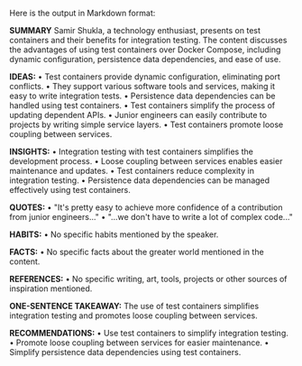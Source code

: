 Here is the output in Markdown format:

**SUMMARY**
Samir Shukla, a technology enthusiast, presents on test containers and their benefits for integration testing. The content discusses the advantages of using test containers over Docker Compose, including dynamic configuration, persistence data dependencies, and ease of use.

**IDEAS:**
• Test containers provide dynamic configuration, eliminating port conflicts.
• They support various software tools and services, making it easy to write integration tests.
• Persistence data dependencies can be handled using test containers.
• Test containers simplify the process of updating dependent APIs.
• Junior engineers can easily contribute to projects by writing simple service layers.
• Test containers promote loose coupling between services.

**INSIGHTS:**
• Integration testing with test containers simplifies the development process.
• Loose coupling between services enables easier maintenance and updates.
• Test containers reduce complexity in integration testing.
• Persistence data dependencies can be managed effectively using test containers.

**QUOTES:**
• "It's pretty easy to achieve more confidence of a contribution from junior engineers..."
• "...we don't have to write a lot of complex code..."

**HABITS:**
• No specific habits mentioned by the speaker.

**FACTS:**
• No specific facts about the greater world mentioned in the content.

**REFERENCES:**
• No specific writing, art, tools, projects or other sources of inspiration mentioned.

**ONE-SENTENCE TAKEAWAY:**
The use of test containers simplifies integration testing and promotes loose coupling between services.

**RECOMMENDATIONS:**
• Use test containers to simplify integration testing.
• Promote loose coupling between services for easier maintenance.
• Simplify persistence data dependencies using test containers.


